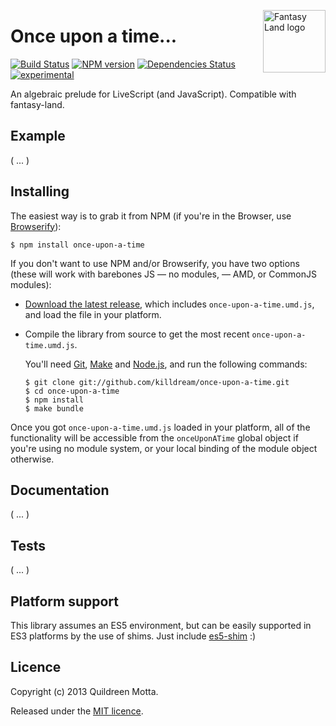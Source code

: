 <a href="https://github.com/pufuwozu/fantasy-land"><img src="https://raw.github.com/pufuwozu/fantasy-land/master/logo.png" align="right" width="100px" height="100px" alt="Fantasy Land logo" /></a>

Once upon a time...
===================

[![Build Status](https://secure.travis-ci.org/killdream/once-upon-a-time.png?branch=master)](https://travis-ci.org/killdream/once-upon-a-time)
[![NPM version](https://badge.fury.io/js/alright.png)](http://badge.fury.io/js/alright)
[![Dependencies Status](https://david-dm.org/killdream/once-upon-a-time.png)](https://david-dm.org/killdream/once-upon-a-time)
[![experimental](http://hughsk.github.io/stability-badges/dist/experimental.svg)](http://github.com/hughsk/stability-badges)

An algebraic prelude for LiveScript (and JavaScript). Compatible with fantasy-land.


## Example

( ... )


## Installing

The easiest way is to grab it from NPM (if you're in the Browser, use [Browserify][]):

    $ npm install once-upon-a-time
    
If you don't want to use NPM and/or Browserify, you have two options (these
will work with barebones JS — no modules, — AMD, or CommonJS modules):

  - [Download the latest release][download], which includes
    `once-upon-a-time.umd.js`, and load the file in your platform.
    
  - Compile the library from source to get the most recent
    `once-upon-a-time.umd.js`.

    You'll need [Git][], [Make][] and [Node.js][], and run the following
    commands:
    
        $ git clone git://github.com/killdream/once-upon-a-time.git
        $ cd once-upon-a-time
        $ npm install
        $ make bundle
    
Once you got `once-upon-a-time.umd.js` loaded in your platform, all of the
functionality will be accessible from the `onceUponATime` global object if
you're using no module system, or your local binding of the module object
otherwise.
    
[download]: http://github.com/killdream/once-upon-a-time
[Browserify]: http://browserify.org/
[Git]: http://git-scm.com/
[Make]: http://www.gnu.org/software/make/
[Node.js]: http://nodejs.org/


## Documentation

( ... )


## Tests

( ... )


## Platform support

This library assumes an ES5 environment, but can be easily supported in ES3
platforms by the use of shims. Just include [es5-shim][] :)

[es5-shim]: https://github.com/kriskowal/es5-shim


## Licence

Copyright (c) 2013 Quildreen Motta.

Released under the [MIT licence](https://github.com/killdream/once-upon-a-time/blob/master/LICENCE).

